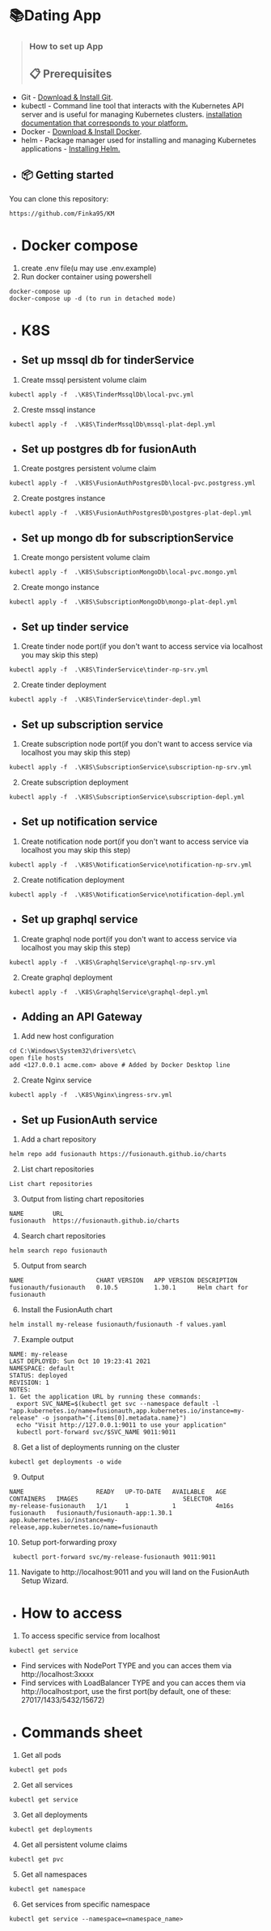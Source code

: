 # 📚Dating App

> ### **How to set up App**
>
> ## :clipboard: Prerequisites

- Git - [Download & Install Git](https://git-scm.com/downloads).
- kubectl - Command line tool that interacts with the Kubernetes API server and is useful for managing Kubernetes clusters. [installation documentation that corresponds to your platform.](https://kubernetes.io/docs/tasks/tools/)
- Docker - [Download & Install Docker](https://www.docker.com/products/docker-desktop/).
- helm - Package manager used for installing and managing Kubernetes applications - [Installing Helm.](https://helm.sh/docs/intro/install/)
- ## 📦 Getting started

You can clone this repository:

```
https://github.com/Finka95/KM
```
- # Docker compose

1) create .env file(u may use .env.example)
2) Run docker container using powershell
```
docker-compose up
docker-compose up -d (to run in detached mode)
```
- # K8S
- ## Set up mssql db for tinderService
1) Create mssql persistent volume claim
```
kubectl apply -f  .\K8S\TinderMssqlDb\local-pvc.yml
```
2) Creste mssql instance
```
kubectl apply -f  .\K8S\TinderMssqlDb\mssql-plat-depl.yml
```
- ## Set up postgres db for fusionAuth
1) Create postgres persistent volume claim
```
kubectl apply -f  .\K8S\FusionAuthPostgresDb\local-pvc.postgress.yml
```
2) Create postgres instance
```
kubectl apply -f  .\K8S\FusionAuthPostgresDb\postgres-plat-depl.yml
```
- ## Set up mongo db for subscriptionService
1) Create mongo persistent volume claim
```
kubectl apply -f  .\K8S\SubscriptionMongoDb\local-pvc.mongo.yml
```
2) Create mongo instance
```
kubectl apply -f  .\K8S\SubscriptionMongoDb\mongo-plat-depl.yml
```
- ## Set up tinder service
1) Create tinder node port(if you don't want to access service via localhost you may skip this step)
```
kubectl apply -f  .\K8S\TinderService\tinder-np-srv.yml
```
2) Create tinder deployment
```
kubectl apply -f  .\K8S\TinderService\tinder-depl.yml
```
- ## Set up subscription service
1) Create subscription node port(if you don't want to access service via localhost you may skip this step)
```
kubectl apply -f  .\K8S\SubscriptionService\subscription-np-srv.yml
```
2) Create subscription deployment
```
kubectl apply -f  .\K8S\SubscriptionService\subscription-depl.yml
```
- ## Set up notification service
1) Create notification node port(if you don't want to access service via localhost you may skip this step)
```
kubectl apply -f  .\K8S\NotificationService\notification-np-srv.yml
```
2) Create notification deployment
```
kubectl apply -f  .\K8S\NotificationService\notification-depl.yml
```
- ## Set up graphql service
1) Create graphql node port(if you don't want to access service via localhost you may skip this step)
```
kubectl apply -f  .\K8S\GraphqlService\graphql-np-srv.yml
```
2) Create graphql deployment
```
kubectl apply -f  .\K8S\GraphqlService\graphql-depl.yml
```
- ## Adding an API Gateway
1) Add new host configuration
```
cd C:\Windows\System32\drivers\etc\
open file hosts
add <127.0.0.1 acme.com> above # Added by Docker Desktop line
```
2) Create Nginx service
```
kubectl apply -f  .\K8S\Nginx\ingress-srv.yml
```
- ## Set up FusionAuth service 
1) Add a chart repository
```
helm repo add fusionauth https://fusionauth.github.io/charts
```
2) List chart repositories
```
List chart repositories
```
3) Output from listing chart repositories
```
NAME      	URL
fusionauth	https://fusionauth.github.io/charts
```
4) Search chart repositories
```
helm search repo fusionauth
```
5) Output from search
```
NAME                 	CHART VERSION	APP VERSION	DESCRIPTION
fusionauth/fusionauth	0.10.5       	1.30.1     	Helm chart for fusionauth
```
6) Install the FusionAuth chart
```
helm install my-release fusionauth/fusionauth -f values.yaml
```
7) Example output
```
NAME: my-release
LAST DEPLOYED: Sun Oct 10 19:23:41 2021
NAMESPACE: default
STATUS: deployed
REVISION: 1
NOTES:
1. Get the application URL by running these commands:
  export SVC_NAME=$(kubectl get svc --namespace default -l "app.kubernetes.io/name=fusionauth,app.kubernetes.io/instance=my-release" -o jsonpath="{.items[0].metadata.name}")
  echo "Visit http://127.0.0.1:9011 to use your application"
  kubectl port-forward svc/$SVC_NAME 9011:9011
```
8) Get a list of deployments running on the cluster
```
kubectl get deployments -o wide
```
9) Output
```
NAME                    READY   UP-TO-DATE   AVAILABLE   AGE     CONTAINERS   IMAGES                             SELECTOR
my-release-fusionauth   1/1     1            1           4m16s   fusionauth   fusionauth/fusionauth-app:1.30.1   app.kubernetes.io/instance=my-release,app.kubernetes.io/name=fusionauth
```
10) Setup port-forwarding proxy
```
 kubectl port-forward svc/my-release-fusionauth 9011:9011
```
11) Navigate to http://localhost:9011 and you will land on the FusionAuth Setup Wizard.
- # How to access
1) To access specific service from localhost
```
kubectl get service
```
  * Find services with NodePort TYPE and you can acces them via http://localhost:3xxxx
  * Find services with LoadBalancer TYPE and you can acces them via http://localhost:port, use the first port(by default, one of these: 27017/1433/5432/15672)
- # Commands sheet
  
1) Get all pods
```
kubectl get pods
```
2)  Get all services
```
kubectl get service
```
3) Get all deployments
```
kubectl get deployments
```
4) Get all persistent volume claims
```
kubectl get pvc
```
5) Get all namespaces
```
kubectl get namespace
```
6) Get services from specific namespace
```
kubectl get service --namespace=<namespace_name>
```
